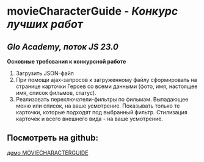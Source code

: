 # movieCharacterGuide - _Конкурс лучших работ_
## _Glo Academy, поток JS 23.0_

**Основные требования к конкурсной работе**
1) Загрузить JSON-файл
2) При помощи ajax-запросов к загруженному файлу сформировать на странице карточки Героев со всеми данными 
(фото, имя, настоящее имя, список фильмов, статус). 
3) Реализовать переключатели-фильтры по фильмам. Выпадающее меню или список, на ваше усмотрение. Показывать только те карточки, которые подходят под выбранный фильтр. 
Стилизация карточек и всего внешнего вида - на ваше усмотрение.

## Посмотреть на github:

[демо MOVIECHARACTERGUIDE](https://slesareva-gala.github.io/movieCharacterGuide/)
